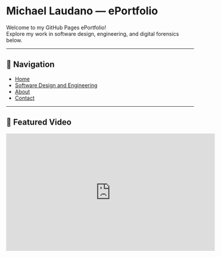 # Michael Laudano — ePortfolio

Welcome to my GitHub Pages ePortfolio!  
Explore my work in software design, engineering, and digital forensics below.

---

## 🔗 Navigation
- [Home](./)
- [Software Design and Engineering](./software-design-engineering/)
- [About](./about/)
- [Contact](./contact/)

---

## 🎥 Featured Video
<iframe width="560" height="315" src="https://www.youtube.com/embed/f2D4V8WyEks?si=J6xnpDt1OG14MMy9" title="YouTube video player" frameborder="0" allow="accelerometer; autoplay; clipboard-write; encrypted-media; gyroscope; picture-in-picture; web-share" referrerpolicy="strict-origin-when-cross-origin" allowfullscreen></iframe>
